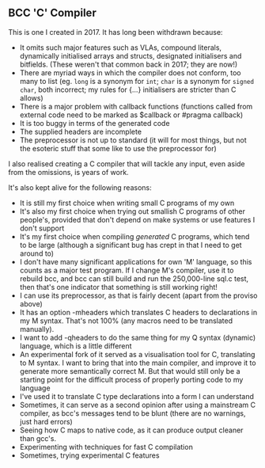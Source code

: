 ## BCC 'C' Compiler

This is one I created in 2017. It has long been withdrawn because:

* It omits such major features such as VLAs, compound literals, dynamically initialised arrays and structs, designated initialisers and bitfields. (These weren't that common back in 2017; they are now!)
* There are myriad ways in which the compiler does not conform, too many to list (eg. `long` is a synonym for `int`; `char` is a synonym for `signed char`, both incorrect; my rules for {...} initialisers are stricter than C allows)
* There is a major problem with callback functions (functions called from external code need to be marked as $callback or #pragma callback)
* It is too buggy in terms of the generated code
* The supplied headers are incomplete
* The preprocessor is not up to standard (it will for most things, but not the esoteric stuff that some like to use the preprocessor for)

I also realised creating a C compiler that will tackle any input, even aside from the omissions, is years of work.

It's also kept alive for the following reasons:

* It is still my first choice when writing small C programs of my own
* It's also my first choice when trying out smallish C programs of other people's, provided that don't depend on make systems or use features I don't support
* It's my first choice when compiling *generated* C programs, which tend to be large (although a significant bug has crept in that I need to get around to)
* I don't have many significant applications for own 'M' language, so this counts as a major test program. If I change M's compiler, use it to rebuild bcc, and bcc can still build and run the 250,000-line sql.c test, then that's one indicator that something is still working right!
* I can use its preprocessor, as that is fairly decent (apart from the proviso above)
* It has an option -mheaders which translates C headers to declarations in my M syntax. That's not 100% (any macros need to be translated manually).
* I want to add -qheaders to do the same thing for my Q syntax (dynamic) language, which is a little different
* An experimental fork of it served as a visualisation tool for C, translating to M syntax. I want to bring that into the main compiler, and improve it to generate more semantically correct M. But that would still only be a starting point for the difficult process of properly porting code to my language
* I've used it to translate C type declarations into a form I can understand
* Sometimes, it can serve as a second opinion after using a mainstream C compiler, as bcc's messages tend to be blunt (there are no warnings, just hard errors)
* Seeing how C maps to native code, as it can produce output cleaner than gcc's.
* Experimenting with techniques for fast C compilation
* Sometimes, trying experimental C features

